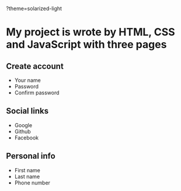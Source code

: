 ?theme=solarized-light
# My project is wrote by HTML, CSS and JavaScript with three pages
## Create account 
  + Your name
  + Password
  + Confirm password
## Social links
  + Google
  + Github
  + Facebook
## Personal info
  + First name
  + Last name
  + Phone number

